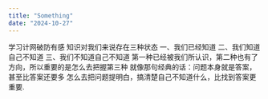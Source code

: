 ```yaml
---
title: "Something"
date: "2024-10-27"
---
```

学习计网破防有感
知识对我们来说存在三种状态
一、我们已经知道
二、我们知道自己不知道
三、我们不知道自己不知道
第一种已经被我们所认识，第二种也有了方向，所以重要的是怎么去把握第三种
就像那句经典的话：问题本身就是答案，甚至比答案还要多
怎么去把问题提明白，搞清楚自己不知道什么，比找到答案更重要.
